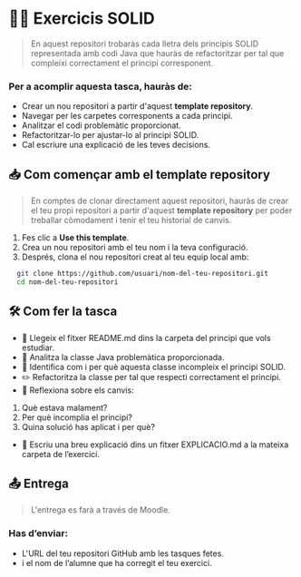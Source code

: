 # 🏋️‍♀️ Exercicis SOLID

> En aquest repositori trobaràs cada lletra dels principis SOLID representada amb codi Java que hauràs de refactoritzar per tal que compleixi correctament el principi corresponent.

### Per a acomplir aquesta tasca, hauràs de:

- Crear un nou repositori a partir d'aquest **template repository**.
- Navegar per les carpetes corresponents a cada principi.
- Analitzar el codi problemàtic proporcionat.
- Refactoritzar-lo per ajustar-lo al principi SOLID.
- Cal escriure una explicació de les teves decisions.

## 📥 Com començar amb el template repository

> En comptes de clonar directament aquest repositori, hauràs de crear el teu propi repositori a partir d'aquest **template repository** per poder treballar còmodament i tenir el teu historial de canvis.

1. Fes clic a **Use this template**.
2. Crea un nou repositori amb el teu nom i la teva configuració.
3. Després, clona el nou repositori creat al teu equip local amb:

 ```bash
   git clone https://github.com/usuari/nom-del-teu-repositori.git
   cd nom-del-teu-repositori
```

## 🛠️ Com fer la tasca

- 📖 Llegeix el fitxer README.md dins la carpeta del principi que vols estudiar.
- 👀 Analitza la classe Java problemàtica proporcionada.
- 🧠 Identifica com i per què aquesta classe incompleix el principi SOLID.
- ✏️ Refactoritza la classe per tal que respecti correctament el principi.
- 💬 Reflexiona sobre els canvis:
1. Què estava malament?
2. Per què incomplia el principi?
3. Quina solució has aplicat i per què?
- 📝 Escriu una breu explicació dins un fitxer EXPLICACIO.md a la mateixa carpeta de l’exercici.

## 📤 Entrega
> L'entrega es farà a través de Moodle.

### Has d’enviar:
- L'URL del teu repositori GitHub amb les tasques fetes.
- i el nom de l’alumne que ha corregit el teu exercici.

